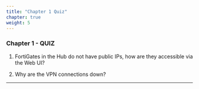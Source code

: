 ```yaml
---
title: "Chapter 1 Quiz"
chapter: true
weight: 5
---
```


### Chapter 1 - QUIZ

1. FortiGates in the Hub do not have public IPs, how are they accessible via the Web UI?

1. Why are the VPN connections down?

***
